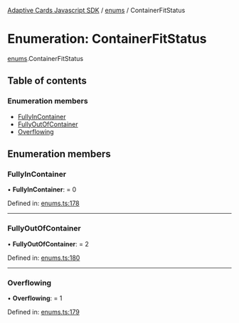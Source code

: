 [Adaptive Cards Javascript SDK](../README.md) / [enums](../modules/enums.md) / ContainerFitStatus

# Enumeration: ContainerFitStatus

[enums](../modules/enums.md).ContainerFitStatus

## Table of contents

### Enumeration members

- [FullyInContainer](enums.containerfitstatus.md#fullyincontainer)
- [FullyOutOfContainer](enums.containerfitstatus.md#fullyoutofcontainer)
- [Overflowing](enums.containerfitstatus.md#overflowing)

## Enumeration members

### FullyInContainer

• **FullyInContainer**: = 0

Defined in: [enums.ts:178](https://github.com/microsoft/AdaptiveCards/blob/0938a1f10/source/nodejs/adaptivecards/src/enums.ts#L178)

---

### FullyOutOfContainer

• **FullyOutOfContainer**: = 2

Defined in: [enums.ts:180](https://github.com/microsoft/AdaptiveCards/blob/0938a1f10/source/nodejs/adaptivecards/src/enums.ts#L180)

---

### Overflowing

• **Overflowing**: = 1

Defined in: [enums.ts:179](https://github.com/microsoft/AdaptiveCards/blob/0938a1f10/source/nodejs/adaptivecards/src/enums.ts#L179)
